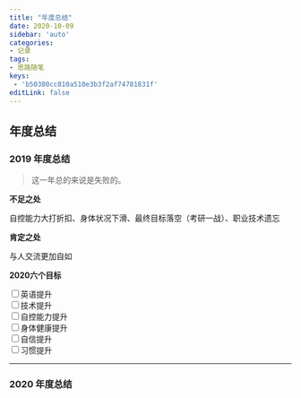 ```yaml
---
title: "年度总结"
date: 2020-10-09
sidebar: 'auto'
categories:
- 记录
tags:
- 思路随笔
keys:
 - 'b50380cc810a510e3b3f2af74781831f'
editLink: false
---
```


## 年度总结

### 2019 年度总结

> 这一年总的来说是失败的。

**不足之处**

自控能力大打折扣、身体状况下滑、最终目标落空（考研一战）、职业技术遗忘

**肯定之处**

与人交流更加自如

**2020六个目标**

<label style="user-select:none;cursor:pointer;">
<input type="checkbox" style="background:red;"/>英语提升
</label><br/>
<label style="user-select:none;cursor:pointer;">
<input type="checkbox" style="background:red;"/>技术提升
</label><br/>
<label style="user-select:none;cursor:pointer;">
<input type="checkbox" style="background:red;"/>自控能力提升
</label><br/>
<label style="user-select:none;cursor:pointer;">
<input type="checkbox" style="background:red;"/>身体健康提升
</label><br/>
<label style="user-select:none;cursor:pointer;">
<input type="checkbox" style="background:red;"/>自信提升
</label><br/>
<label style="user-select:none;cursor:pointer;">
<input type="checkbox" style="background:red;"/>习惯提升
</label>

----




### 2020 年度总结


